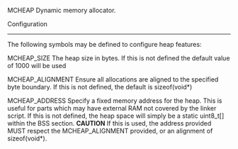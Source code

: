 MCHEAP Dynamic memory allocator.


Configuration
*************

 The following symbols may be defined to configure heap features:

MCHEAP_SIZE
 	The heap size in bytes. If this is not defined the default value of 1000 will be used

MCHEAP_ALIGNMENT
	Ensure all allocations are aligned to the specified byte boundary.
	If this is not defined, the default is sizeof(void*)

MCHEAP_ADDRESS
	Specify a fixed memory address for the heap. This is useful for parts which may have external RAM not covered by the linker script.
 	If this is not defined, the heap space will simply be a static uint8_t[] within the BSS section.
 	**CAUTION** If this is used, the address provided MUST respect the MCHEAP_ALIGNMENT provided, or an alignment of sizeof(void*).
